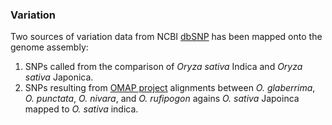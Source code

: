 ### Variation

Two sources of variation data from NCBI
[dbSNP](http://www.ncbi.nlm.nih.gov/projects/SNP) has been mapped onto the
genome assembly:

1.  SNPs called from the comparison of *Oryza sativa* Indica and *Oryza
    sativa* Japonica.
2.  SNPs resulting from [OMAP project](http://www.omap.org/) alignments
    between *O. glaberrima*, *O. punctata*, *O. nivara*, and *O.
    rufipogon* agains *O. sativa* Japoinca mapped to *O. sativa* indica.

